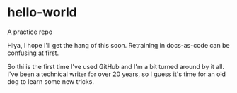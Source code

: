 # hello-world
A practice repo


Hiya, I hope I'll get the hang of this soon.
Retraining in docs-as-code can be confusing at first.

So thi is the first time I've used GitHub and I'm a bit turned around by it all. I've been a technical writer for over 20 years, so I guess it's time for an old dog to learn some new tricks.
